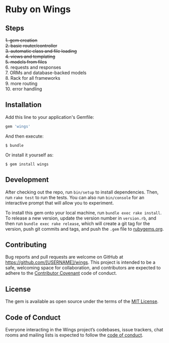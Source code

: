# Ruby on Wings

## Steps
~~1. gem creation~~  
~~2. basic router/controller~~  
~~3. automatic class and file loading~~  
~~4. views and templating~~  
~~5. models from files~~  
6. requests and responses  
7. ORMs and database-backed models  
8. Rack for all frameworks  
9. more routing  
10. error handling  

## Installation

Add this line to your application's Gemfile:

```ruby
gem 'wings'
```

And then execute:

    $ bundle

Or install it yourself as:

    $ gem install wings

## Development

After checking out the repo, run `bin/setup` to install dependencies. Then, run `rake test` to run the tests. You can also run `bin/console` for an interactive prompt that will allow you to experiment.

To install this gem onto your local machine, run `bundle exec rake install`. To release a new version, update the version number in `version.rb`, and then run `bundle exec rake release`, which will create a git tag for the version, push git commits and tags, and push the `.gem` file to [rubygems.org](https://rubygems.org).

## Contributing

Bug reports and pull requests are welcome on GitHub at https://github.com/[USERNAME]/wings. This project is intended to be a safe, welcoming space for collaboration, and contributors are expected to adhere to the [Contributor Covenant](http://contributor-covenant.org) code of conduct.

## License

The gem is available as open source under the terms of the [MIT License](https://opensource.org/licenses/MIT).

## Code of Conduct

Everyone interacting in the Wings project’s codebases, issue trackers, chat rooms and mailing lists is expected to follow the [code of conduct](https://github.com/[USERNAME]/wings/blob/master/CODE_OF_CONDUCT.md).
